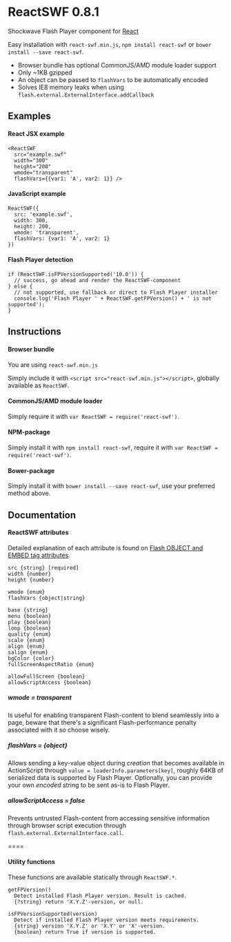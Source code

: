 # ReactSWF 0.8.1

Shockwave Flash Player component for [React](https://github.com/facebook/react)

Easy installation with `react-swf.min.js`, `npm install react-swf` or `bower install --save react-swf`.

* Browser bundle has optional CommonJS/AMD module loader support
* Only ~1KB gzipped
* An object can be passed to `flashVars` to be automatically encoded
* Solves IE8 memory leaks when using `flash.external.ExternalInterface.addCallback`

## Examples

#### React JSX example

```
<ReactSWF
  src="example.swf"
  width="300"
  height="200"
  wmode="transparent"
  flashVars={{var1: 'A', var2: 1}} />
```

#### JavaScript example

```
ReactSWF({
  src: 'example.swf',
  width: 300,
  height: 200,
  wmode: 'transparent',
  flashVars: {var1: 'A', var2: 1}
})
```

#### Flash Player detection

```
if (ReactSWF.isFPVersionSupported('10.0')) {
  // success, go ahead and render the ReactSWF-component
} else {
  // not supported, use fallback or direct to Flash Player installer
  console.log('Flash Player ' + ReactSWF.getFPVersion() + ' is not supported');
}
```

## Instructions

#### Browser bundle

You are using `react-swf.min.js`

Simply include it with `<script src="react-swf.min.js"></script>`, globally available as `ReactSWF`.

#### CommonJS/AMD module loader

Simply require it with `var ReactSWF = require('react-swf')`.

#### NPM-package

Simply install it with `npm install react-swf`, require it with `var ReactSWF = require('react-swf')`.

#### Bower-package

Simply install it with `bower install --save react-swf`, use your preferred method above.

## Documentation

#### ReactSWF attributes

Detailed explanation of each attribute is found on [Flash OBJECT and EMBED tag attributes](http://helpx.adobe.com/flash/kb/flash-object-embed-tag-attributes.html).

```
src {string} [required]
width {number}
height {number}

wmode {enum}
flashVars {object|string}

base {string}
menu {boolean}
play {boolean}
loop {boolean}
quality {enum}
scale {enum}
align {enum}
salign {enum}
bgColor {color}
fullScreenAspectRatio {enum}

allowFullScreen {boolean}
allowScriptAccess {boolean}
```

##### wmode = transparent

Is useful for enabling transparent Flash-content to blend seamlessly into a page, beware that there's a significant Flash-performance penalty associated with it so choose wisely.

##### flashVars = {object}

Allows sending a key-value object during *creation* that becomes available in ActionScript through `value = loaderInfo.parameters[key]`, roughly 64KB of serialized data is supported by Flash Player. Optionally, you can provide your own *encoded* string to be sent as-is to Flash Player.

##### allowScriptAccess = false

Prevents untrusted Flash-content from accessing sensitive information through browser script execution through `flash.external.ExternalInterface.call`.

====

#### Utility functions

These functions are available statically through `ReactSWF.*`.

```
getFPVersion()
  Detect installed Flash Player version. Result is cached.
  {?string} return 'X.Y.Z'-version, or null.

isFPVersionSupported(version)
  Detect if installed Flash Player version meets requirements.
  {string} version 'X.Y.Z' or 'X.Y' or 'X'-version.
  {boolean} return True if version is supported.
```
